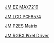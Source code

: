 [JM EZ MAX7219](../All/jm_ez_max7219)

[JM LCD PCF8574](../All/jm_lcd_pcf8574)

[JM P2ES Matrix](../All/jm_p2es_matrix)

[JM RGBX Pixel Driver](../All/jm_rgbx_pixel)

